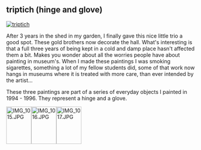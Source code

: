 <article><h2>triptich (hinge and glove)</h2><a href="http://www.flickr.com/photos/wilfrednas/2320218979/" title="photo sharing"><img src="http://farm3.static.flickr.com/2045/2320218979_0ba09210b6_m.jpg" alt="triptich" /></a><p>After 3 years in the shed in my garden, I finally gave this nice little trio a good spot. These gold brothers now decorate the hall. What's interesting is that a full three years of being kept in a cold and damp place hasn't affected them a bit. Makes you wonder about all the worries people have about painting in museum's. When I made these paintings I was smoking sigarettes, something a lot of my fellow students did, some of that work now hangs in museums where it is treated with more care, than ever intended by the artist...</p><p>These three paintings are part of a series of everyday objects I painted in 1994 - 1996. They represent a hinge and a glove.</p><a href="http://www.flickr.com/photos/57462165@N00/2321031410" title="View 'IMG_1015.JPG' on Flickr.com"><img src="http://farm3.static.flickr.com/2397/2321031410_735d298cd3_t.jpg" alt="IMG_1015.JPG" border="0" width="67" height="100" /></a><a href="http://www.flickr.com/photos/57462165@N00/2321031480" title="View 'IMG_1016.JPG' on Flickr.com"><img src="http://farm4.static.flickr.com/3103/2321031480_ace15f2de9_t.jpg" alt="IMG_1016.JPG" border="0" width="67" height="100" /></a><a href="http://www.flickr.com/photos/57462165@N00/2320218529" title="View 'IMG_1017.JPG' on Flickr.com"><img src="http://farm4.static.flickr.com/3144/2320218529_661d5e66fd_t.jpg" alt="IMG_1017.JPG" border="0" width="67" height="100" /></a></article>